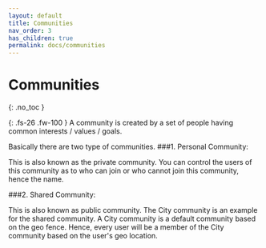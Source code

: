 ```yaml
---
layout: default
title: Communities
nav_order: 3
has_children: true
permalink: docs/communities
---
```

 
# Communities
{: .no_toc }

{: .fs-26 .fw-100 }
A community is created by a set of people having common interests / values / goals. 

Basically there are two type of communities.
###1. Personal Community:

This is also known as the private community. You can control the users of this community as to who can join or who cannot join this community, hence the name.


###2. Shared Community:

This is also known as public community. The City community is an example for the shared community. A City community is a default community based on the geo fence. Hence, every user will be a member of the City community based on the user's geo location. 


